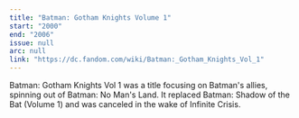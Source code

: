 ```yaml
---
title: "Batman: Gotham Knights Volume 1"
start: "2000"
end: "2006"
issue: null
arc: null
link: "https://dc.fandom.com/wiki/Batman:_Gotham_Knights_Vol_1"
---
```


Batman: Gotham Knights Vol 1 was a title focusing on Batman's allies, spinning out of Batman: No Man's Land. It replaced Batman: Shadow of the Bat (Volume 1) and was canceled in the wake of Infinite Crisis.
